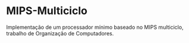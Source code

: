 # MIPS-Multiciclo
Implementação de um processador mínimo baseado no MIPS multiciclo, trabalho de Organização de Computadores.



